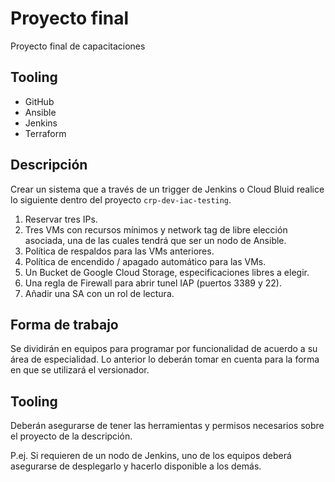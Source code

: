 # Proyecto final

Proyecto final de capacitaciones

## Tooling 

- GitHub
- Ansible
- Jenkins
- Terraform

## Descripción

Crear un sistema que a través de un trigger de Jenkins o Cloud Bluid realice lo siguiente dentro del proyecto `crp-dev-iac-testing`. 

1. Reservar tres IPs.
2. Tres VMs con recursos mínimos y network tag de libre elección asociada, una de las cuales tendrá que ser un nodo de Ansible. 
3. Política de respaldos para las VMs anteriores.
4. Política de encendido / apagado automático para las VMs. 
5. Un Bucket de Google Cloud Storage, especificaciones libres a elegir. 
6. Una regla de Firewall para abrir tunel IAP (puertos 3389 y 22). 
7. Añadir una SA con un rol de lectura.

## Forma de trabajo

Se dividirán en equipos para programar por funcionalidad de acuerdo a su área de especialidad. Lo anterior lo deberán tomar en cuenta para la forma en que se utilizará el versionador. 

## Tooling

Deberán asegurarse de tener las herramientas y permisos necesarios sobre el proyecto de la descripción. 

P.ej. Si requieren de un nodo de Jenkins, uno de los equipos deberá asegurarse de desplegarlo y hacerlo disponible a los demás. 


